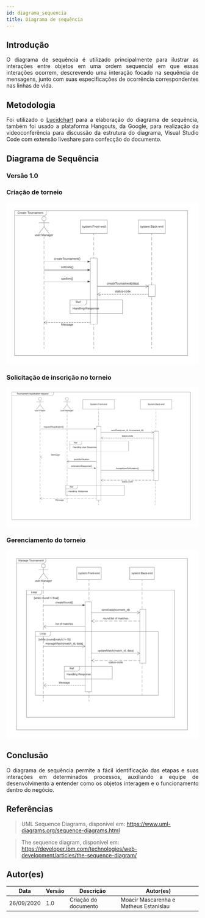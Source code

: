 ```yaml
---
id: diagrama_sequencia
title: Diagrama de sequência
---
```



## Introdução

<p align = "justify">
O diagrama de sequência é utilizado principalmente para ilustrar as interações entre objetos em uma ordem sequencial em que essas interações ocorrem, descrevendo uma interação focado na sequência de mensagens, junto com suas especificações de ocorrência correspondentes nas linhas de vida.
</p>

## Metodologia

<p align = "justify">
Foi utilizado o <a href='http://lucidchart.com'>Lucidchart</a> para a elaboração do diagrama de sequência, também foi usado a plataforma Hangouts, da Google, para realização da videoconferência para discussão da estrutura do diagrama, Visual Studio Code com extensão liveshare para confecção do documento.
</p>

## Diagrama de Sequência

### Versão 1.0
### Criação de torneio

![![diagrama Criação de torneio](../assets/Diagrama_sequencia/sequencia1.png)](../assets/Diagrama_sequencia/sequencia1.png)

### Solicitação de inscrição no torneio

![![diagrama Solicitação de inscrição no torneio](../assets/Diagrama_sequencia/sequencia2.png)](../assets/Diagrama_sequencia/sequencia2.png)

### Gerenciamento do torneio

![![diagrama Solicitação de inscrição no torneio](../assets/Diagrama_sequencia/sequencia3.png)](../assets/Diagrama_sequencia/sequencia3.png)

## Conclusão

<p align = "justify">
O diagrama de sequência permite a fácil identificação das etapas e suas interações em determinados processos, auxiliando a equipe de desenvolvimento a entender como os objetos interagem e o funcionamento dentro do negócio. 
</p>

## Referências

> UML Sequence Diagrams, disponível em: https://www.uml-diagrams.org/sequence-diagrams.html

> The sequence diagram, disponível em: https://developer.ibm.com/technologies/web-development/articles/the-sequence-diagram/

## Autor(es)

| Data | Versão | Descrição | Autor(es) |
| -- | -- | -- | -- |
| 26/09/2020 | 1.0 | Criação do documento | Moacir Mascarenha e Matheus Estanislau | 
